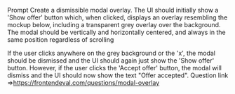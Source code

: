 Prompt
Create a dismissible modal overlay. The UI should initially show a 'Show offer' button which, when clicked, displays an overlay resembling the mockup below, including a transparent grey overlay over the background. The modal should be vertically and horizontally centered, and always in the same position regardless of scrolling


If the user clicks anywhere on the grey background or the 'x', the modal should be dismissed and the UI should again just show the 'Show offer' button. However, if the user clicks the 'Accept offer' button, the modal will dismiss and the UI should now show the text "Offer accepted".
Question link =>https://frontendeval.com/questions/modal-overlay